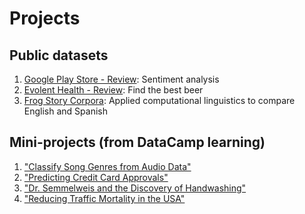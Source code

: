 # Projects

## Public datasets
1. [Google Play Store - Review](https://github.com/Noel-Ocean/Projects/blob/main/GooglePlayStore_ReviewSentiment.ipynb): Sentiment analysis
2. [Evolent Health - Review](https://github.com/Noel-Ocean/Projects/blob/main/EvolentHealth_BestBeer.ipynb): Find the best beer
3. [Frog Story Corpora](https://github.com/Noel-Ocean/Projects_Selected/tree/main/Frog%20Story%20Corpora): Applied computational linguistics to compare English and Spanish

## Mini-projects (from DataCamp learning)
1. ["Classify Song Genres from Audio Data"](https://app.datacamp.com/workspace/w/0522f101-c693-4e65-9ee6-84f9336abdd8)
2. ["Predicting Credit Card Approvals"](https://app.datacamp.com/workspace/w/987694ac-5427-4908-911a-281df810a383)
3. ["Dr. Semmelweis and the Discovery of Handwashing"](https://app.datacamp.com/workspace/w/b566287d-0203-42ea-8191-9f172041c99c)
4. ["Reducing Traffic Mortality in the USA"](https://app.datacamp.com/workspace/w/0c047820-b16d-4e85-a214-cc9b90d40bd9)
